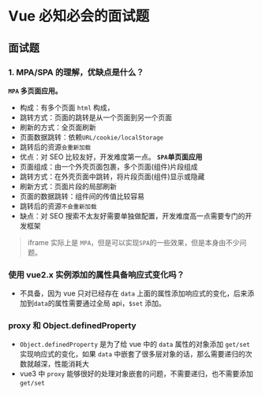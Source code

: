 # Vue 必知必会的面试题

## 面试题
### 1. MPA/SPA 的理解，优缺点是什么？
__`MPA` 多页面应用。__
* 构成：有多个页面 `html` 构成，
* 跳转方式：页面的跳转是从一个页面到另一个页面
* 刷新的方式：全页面刷新
* 页面数据跳转：依赖`URL/cookie/localStorage`
* 跳转后的资源`会重新加载`
* 优点：对 SEO 比较友好，开发难度第一点。
__`SPA`单页面应用__
* 页面组成：由一个外壳页面包裹，多个页面(组件)片段组成
* 跳转方式：在外壳页面中跳转，将片段页面(组件)显示或隐藏
* 刷新方式：页面片段的局部刷新
* 页面的数据跳转：组件间的传值比较容易
* 跳转后的资源`不会重新加载`
* 缺点：对 SEO 搜索不太友好需要单独做配置，开发难度高一点需要专门的开发框架 
> iframe 实际上是 `MPA`，但是可以实现`SPA`的一些效果，但是本身由不少问题。

### 使用 vue2.x 实例添加的属性具备响应式变化吗？
* 不具备，因为 vue 只对已经存在 `data` 上面的属性添加响应式的变化，后来添加到`data`的属性需要通过全局 api，`$set` 添加。

### proxy 和 Object.definedProperty
* `Object.definedProperty` 是为了给 vue 中的 `data` 属性的对象添加 `get/set` 实现响应式的变化，如果 `data` 中嵌套了很多层对象的话，那么需要递归的次数就越深，性能消耗大
* vue3 中 `proxy` 能够很好的处理对象嵌套的问题，不需要递归，也不需要添加`get/set`